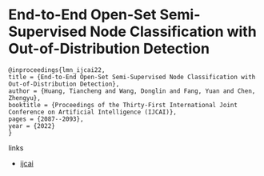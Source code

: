# End-to-End Open-Set Semi-Supervised Node Classification with Out-of-Distribution Detection

```
@inproceedings{lmn_ijcai22,
title = {End-to-End Open-Set Semi-Supervised Node Classification with Out-of-Distribution Detection},
author = {Huang, Tiancheng and Wang, Donglin and Fang, Yuan and Chen, Zhengyu},
booktitle = {Proceedings of the Thirty-First International Joint Conference on Artificial Intelligence (IJCAI)},
pages = {2087--2093},
year = {2022}
}
```

links
- [ijcai](https://www.ijcai.org/Proceedings/2022/290)
